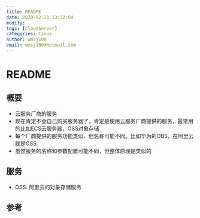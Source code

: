 ```yaml
---
title: README
date: 2020-02-21 13:32:04
modify: 
tags: [CloudServer]
categories: Linux
author: wmsj100
email: wmsj100@hotmail.com
---
```


# README

## 概要

- 云服务厂商的服务
- 现在肯定不会自己购买服务器了，肯定是使用云服务厂商提供的服务，最常用的比如ECS云服务器，OSS对象存储
- 每个厂商提供的服务功能类似，但名称可能不同。比如华为的OBS，在阿里云就是OSS
- 虽然服务的名称和参数配置可能不同，但整体原理是类似的

## 服务

- OSS: 阿里云的对象存储服务

## 参考

